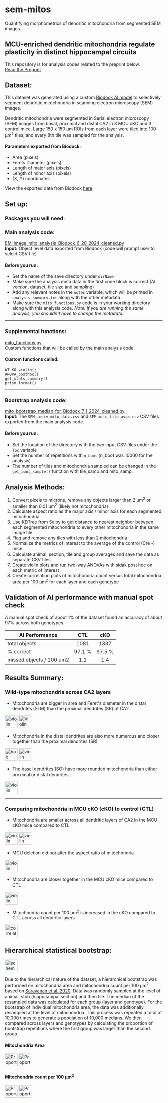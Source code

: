 # sem-mitos
Quantifying morphometrics of dendritic mitochondria from segmented SEM images.

## MCU-enriched dendritic mitochondria regulate plasticity in distinct hippocampal circuits

This repository is for analysis codes related to the preprint below:<br>
[Read the Preprint](https://doi.org/10.1101/2023.11.10.566606)

## Dataset:

This dataset was generated using a custom [Biodock AI model](https://biodock.ai) to selectively segment dendritic mitochondria in scanning electron microscopy (SEM) images.

Dendritic mitochondria were segmented in Serial electron microscopy (SEM) images from basal, proximal and distal CA2 in 3 MCU cKO and 3 control mice.
Large 150 x 150 &micro;m ROIs from each layer were tiled into 100 &micro;m<sup>2</sup> tiles, and every 8th tile was sampled for the analysis.

#### Parameters exported from Biodock:
- Area (pixels)
- Ferets Diameter (pixels)
- Length of major axis (pixels)
- Length of minor axis (pixels)
- (X, Y) coordinates

View the exported data from Biodock [here](Biodock_AI_V6_output_den_mitos_dendrites_cKO_CTL_CA2.csv).

## Set up:

### Packages you will need:

### Main analysis code: 
[EM_image_mito_analysis_Biodock_6_20_2024_cleaned.py](EM_image_mito_analysis_Biodock_6_20_2024_cleaned.py)<br>
**Input:** Object level data exported from Biodock (code will prompt user to select CSV file)
#### Before you run:
- Set the name of the save directory under `dirName`
- Make sure the analysis meta data in the first code block is correct (AI version, dataset, tile size and sampling)
- Add any relevant notes in the `notes` variable, which will be printed in `analysis_summary.txt` along with the other metadata<br>
- Make sure the `mito_functions.py` code is in your working directory along with this analysis code.
*Note: If you are running the same analysis, you shouldn't have to change the metadata.*

---

### Supplemental functions: 
[mito_functions.py](mito_functions.py)<br>
Custom functions that will be called by the main analysis code.
#### Custom functions called:
    WT_KO_violin()
    ANOVA_posthoc()
    get_stats_summary()
    prism_format()

---
  
### Bootstrap analysis code: 
[mito_bootstrap_median_for_Biodock_7_1_2024_cleaned.py](mito_bootstrap_median_for_Biodock_7_1_2024_cleaned.py)<br>
**Input:** The `SEM_indiv_mito_data.csv` and `SEM_mito_tile_avgs.csv` CSV files exported from the main analysis code.
#### Before you run:
- Set the location of the directory with the two input CSV files under the `loc` variable
- Set the number of repetitions with `n_boot` (n_boot was 10000 for the analysis)
- The number of tiles and mitochondria sampled can be changed in the `get_boot_sample()` function with tile_samp and mito_samp.

## Analysis Methods:

1. Convert pixels to microns, remove any objects larger than 2 &micro;m<sup>2</sup> or smaller than 0.01 &micro;m<sup>2</sup> (likely not mitochondria)
2. Calculate aspect ratio as the major axis / minor axis for each segmented mitochondria
3. Use KDTree from Scipy to get distance to nearest neighbor between each segmented mitochondria to every other mitochondria in the same image tile
4. Flag and remove any tiles with less than 2 mitochondria
5. Normalize the metrics of interest to the average of the control (Cre -) mice
6. Calculate animal, section, tile and group averages and save the data as separate CSV files
7. Create violin plots and run two-way ANOVAs with sidak post hoc on each metric of interest
8. Create correlation plots of mitochondria count versus total mitochondria area per 100 &micro;m<sup>2</sup> for each layer and each genotype

## Validation of AI performance with manual spot check

A manual spot check of about 1% of the dataset found an accuracy of about 97% across both genotypes.

|   AI Performance   | CTL             | cKO            |   
| ------------------ |:---------------:|:--------------:|
| total objects      | 1081            |      1337      |
| % correct          | 97.1 %          |     97.5 %      |
| missed objects / 100 um2   | 1.1             |      1.4       |


## Results Summary:

### Wild-type mitochondria across CA2 layers

- Mitochondria are bigger in area and Feret's diameter in the distal dendrites (SLM) than the proximal dendrites (SR) of CA2

<!-- Violin plots of area and ferets in the CTL-->
<img src="https://github.com/kpannoni/sem-mitos/plots_images/Area_um_sq_by_layer_violin.png" alt="violin plot of mitochondrial area in CTL CA2" width="40"/> 
<img src="https://github.com/kpannoni/sem-mitos/plots_images/Feret_diam_um_by_layer_violin.png" alt="Violin plot of mitochondrial diameter in CTL CA2", width="40"/>
  
- Mitochondria in the distal dendrites are also more numerous and closer together than the proximal dendrites (SR)

<!-- Plots of count per tile and distance to nearest neighbor-->
<img src="https://github.com/kpannoni/sem-mitos/plots_images/Count_by_layer_violin.png" alt="box plot of mitochondrial area in CTL CA2" width="40"/> 
<img src="https://github.com/kpannoni/sem-mitos/plots_images/NN_Dist_um_by_layer_violin.png" alt="violin plot of mitochondria nearest neighbor distance in CTL CA2" width="40"/> 

- The basal dendrites (SO) have more rounded mitochondria than either proximal or distal dendrites.
  
<!-- violin plot of Aspect Ratio-->
<img src="https://github.com/kpannoni/sem-mitos/plots_images/Aspect_Ratio_by_layer_violin.png" alt="violin plot of mitochondrial area in CTL CA2" width="40"/> 

---

### Comparing mitochondria in MCU cKO (cKO) to control (CTL)

- Mitochondria are smaller across all dendritic layers of CA2 in the MCU cKO mice compared to CTL

<!-- violin plot of area and feret's diameter in cKO + control-->
<img src="https://github.com/kpannoni/sem-mitos/plots_images/Norm_Area_by_Genotype_violin.png" alt="violin plot of mitochondrial area in CTL vs cKO CA2" width="40"/>
<img src="https://github.com/kpannoni/sem-mitos/plots_images/Norm_Diam_by_Genotype_violin.png" alt="violin plot of mitochondrial diameter in CTL vs cKO CA2" width="40"/>

- MCU deletion did not alter the aspect ratio of mitochondria

<!-- violin plot of aspect ratio in cKO + control-->
<img src="https://github.com/kpannoni/sem-mitos/plots_images/Norm_Aspect_by_Genotype_violin.png" alt="violin plot of mitochondrial aspect ratio in CTL vs cKO CA2" width="40"/>

- Mitochondria are closer together in the MCU cKO mice compared to CTL

<!-- violin plot of NN distance in cKO + control-->
<img src="https://github.com/kpannoni/sem-mitos/plots_images/Norm_Dist_by_Genotype_violin.png" alt="violin plot of nearest neighbor distance in CTL vs cKO CA2" width="40"/>
  
- Mitochondria count per 100 &micro;m<sup>2</sup> is increased in the cKO compared to CTL across all dendritic layers
  
<!-- Correlation plot comparing cKO and CTL across layers-->
<img src="https://github.com/kpannoni/sem-mitos/plots_images/Mito_count_total_area_CTL_KO_corr_by_layer.png" alt="correlation plot of mitochondria count and total mitochondria area per 100um2 in each layer of CA2" width="40"/>

## Hierarchical statistical bootstrap:

<img src="https://github.com/kpannoni/sem-mitos/bootstrap/bootstrap_schematic.png" alt="schematic of the bootstrap analysis" width="40"/>

<!-- describe the bootstrap and maybe include schematic. Include description of sampling at each level. -->
Due to the hierarchical nature of the dataset, a hierarchical bootstrap was performed on mitochondria area and mitochondria count per 100 &micro;m<sup>2</sup> based on [Saravanan et al, 2020](https://nbdt.scholasticahq.com/article/13927-application-of-the-hierarchical-bootstrap-to-multi-level-data-in-neuroscience). Data was randomly sampled at the level of animal, stub (hippocampal section) and then tile. The median of the resampled data was calculated for each group (layer and genotype). For the bootstrap of individual mitochondria area, the data was additionally resampled at the level of mitochondria. This process was repeated a total of 10,000 times to generate a population of 10,000 medians. We then compared across layers and genotypes by calculating the proportion of bootstrap repetitions where the first group was larger than the second group.

#### Mitochondria Area

<!-- include summary bar plot for mitochondria area in the cKO and CTL-->
<img src="https://github.com/kpannoni/sem-mitos/bootstrap/plots_images/Bootstrap_bar_mito_area_CTL_layers.tif" alt="Proportion of bootstrap wins comparing mitochondria area across layers in CTL CA2" width="40"/>
<img src="https://github.com/kpannoni/sem-mitos/bootstrap/plots_images/Bootstrap_bar_CTL_cKO_mito_area.tif" alt="Proportion of bootstrap wins comparing mitochondria area across genotypes" width="40"/>

#### Mitochondria count per 100 &micro;m<sup>2</sup>

<!-- include summary bar plot for mitochondria count in the cKO and CTL-->
<img src="https://github.com/kpannoni/sem-mitos/bootstrap/plots_images/Bootstrap_bar_mito_count_CTL_layers.tif" alt="Proportion of bootstrap wins comparing mitochondria count across layers in CTL CA2" width="40"/>
<img src="https://github.com/kpannoni/sem-mitos/bootstrap/plots_images/Bootstrap_bar_CTL_cKO_mito_count.tif" alt="Proportion of bootstrap wins comparing mitochondria count across genotypes" width="40"/>

